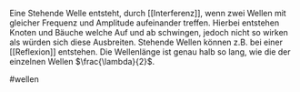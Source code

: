 Eine Stehende Welle entsteht, durch [[Interferenz]], wenn zwei Wellen mit gleicher Frequenz und Amplitude aufeinander treffen. Hierbei entstehen Knoten und Bäuche welche Auf und ab schwingen, jedoch nicht so wirken als würden sich diese Ausbreiten. Stehende Wellen können z.B. bei einer [[Reflexion]] entstehen. Die Wellenlänge ist genau halb so lang, wie die der einzelnen Wellen $\frac{\lambda}{2}$.


#wellen 